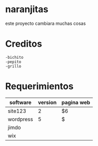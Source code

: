 # naranjitas
este proyecto cambiara muchas cosas
# Creditos
    -bichito
    -pepito
    -grillo
# Requerimientos
| software  | version    | pagina web|
| ----------|------------|------
| site123   | 2          | $6    
| wordpress | 5          | $   
|jimdo      |            |
|wix        |
